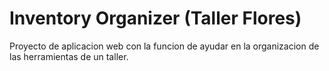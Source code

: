 # Inventory Organizer (Taller Flores)
Proyecto de aplicacion web con la funcion de ayudar en la organizacion de las herramientas de un taller.
